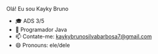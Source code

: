 Olá! Eu sou Kayky Bruno

- 🎓 ADS 3/5
- 🌱 Programador Java
- 📫 Contate-me: kaykybrunosilvabarbosa7@gmail.com
- 😄 Pronouns: ele/dele
